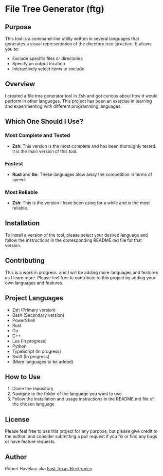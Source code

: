 
# File Tree Generator (ftg)

## Purpose

This tool is a command-line utility written in several languages that generates a visual representation of the directory tree structure. It allows you to:

- Exclude specific files or directories
- Specify an output location
- Interactively select items to exclude

## Overview

I created a file tree generator tool in Zsh and got curious about how it would perform in other languages. This project has been an exercise in learning and experimenting with different programming languages.

## Which One Should I Use?

### Most Complete and Tested

- **Zsh**: This version is the most complete and has been thoroughly tested. It is the main version of this tool.

### Fastest

- **Rust** and **Go**: These languages blow away the competition in terms of speed.

### Most Reliable

- **Zsh**: This is the version I have been using for a while and is the most reliable.

## Installation

To install a version of the tool, please select your desired language and follow the instructions in the corresponding README.md file for that version.

## Contributing

This is a work in progress, and I will be adding more languages and features as I learn more. Please feel free to contribute to this project by adding your own languages and features.

## Project Languages

- Zsh (Primary version)
- Bash (Secondary version)
- PowerShell
- Rust
- Go
- C++
- Lua (In progress)
- Python
- TypeScript (In progress)
- Swift (In progress)
- (More languages to be added)

## How to Use

1. Clone the repository
2. Navigate to the folder of the language you want to use
3. Follow the installation and usage instructions in the README.md file of the chosen language

## License

Please feel free to use this project for any purpose, but please give credit to the author, and consider submitting a pull request if you fix or find any bugs or have feature requests.

## Author

Robert Havelaar aka [East Texas Electronics](https://github.com/easttexaselectronics)
